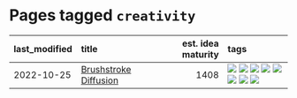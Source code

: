 # Pages tagged `creativity`

|last_modified|title|est. idea maturity|tags
|:---|:---|---:|:---|
|2022-10-25|[Brushstroke Diffusion](../brushstroke-diffusion.md)|1408|[![](https://img.shields.io/badge/tag-artisticstyletransfer-3f9741)](../tags/artisticstyletransfer.md) [![](https://img.shields.io/badge/tag-creativity-c6963e)](../tags/creativity.md) [![](https://img.shields.io/badge/tag-deepgenerativemodeling-6013c8)](../tags/deepgenerativemodeling.md) [![](https://img.shields.io/badge/tag-experimental-ff6770)](../tags/experimental.md) [![](https://img.shields.io/badge/tag-imageprocessing-e3be61)](../tags/imageprocessing.md) [![](https://img.shields.io/badge/tag-modeltraining-e9b626)](../tags/modeltraining.md) [![](https://img.shields.io/badge/tag-painting-1614f8)](../tags/painting.md) [![](https://img.shields.io/badge/tag-wip-a4124b)](../tags/wip.md)|